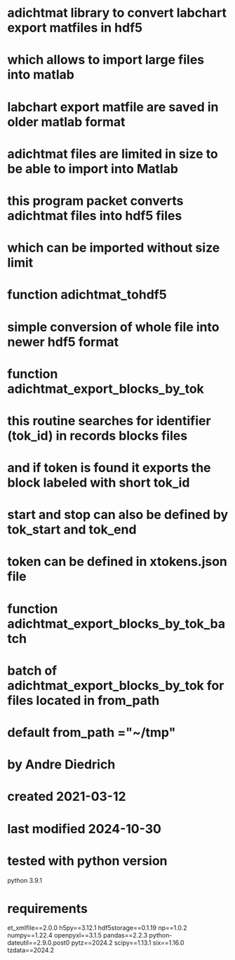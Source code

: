 # adichtmat library to convert labchart export matfiles in hdf5
# which allows to import large files into matlab
#
# labchart export matfile are saved in older matlab format 
# adichtmat files are limited in size to be able to import into Matlab
# this program packet converts adichtmat files into hdf5 files 
# which can be imported without size limit
# 
# function adichtmat_tohdf5
# simple conversion of whole file into newer hdf5 format
#
# function adichtmat_export_blocks_by_tok
# this routine searches for identifier (tok_id) in records blocks files
# and if token is found it exports the block labeled with short tok_id
# start and stop can also be defined by tok_start and tok_end
# token can be defined in xtokens.json file
# 
# function adichtmat_export_blocks_by_tok_batch
# batch of adichtmat_export_blocks_by_tok for files located in from_path
# default from_path ="~/tmp"
#
# by Andre Diedrich
# created 2021-03-12
# last modified 2024-10-30

# tested with python version
python 3.9.1

# requirements 
et_xmlfile==2.0.0
h5py==3.12.1
hdf5storage==0.1.19
np==1.0.2
numpy==1.22.4
openpyxl==3.1.5
pandas==2.2.3
python-dateutil==2.9.0.post0
pytz==2024.2
scipy==1.13.1
six==1.16.0
tzdata==2024.2
